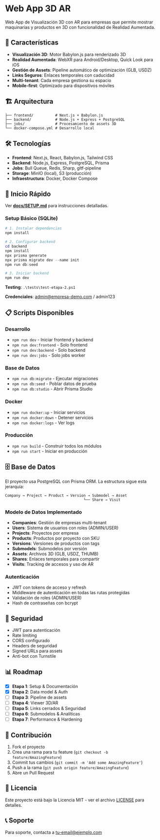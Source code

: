 # Web App 3D AR

Web App de Visualización 3D con AR para empresas que permite mostrar maquinarias y productos en 3D con funcionalidad de Realidad Aumentada.

## 🚀 Características

- **Visualización 3D**: Motor Babylon.js para renderizado 3D
- **Realidad Aumentada**: WebXR para Android/Desktop, Quick Look para iOS
- **Gestión de Assets**: Pipeline automático de optimización (GLB, USDZ)
- **Links Seguros**: Enlaces temporales con caducidad
- **Multi-tenant**: Cada empresa gestiona su espacio
- **Mobile-first**: Optimizado para dispositivos móviles

## 🏗️ Arquitectura

```
├── frontend/          # Next.js + Babylon.js
├── backend/           # Node.js + Express + PostgreSQL
├── jobs/              # Procesamiento de assets 3D
└── docker-compose.yml # Desarrollo local
```

## 🛠️ Tecnologías

- **Frontend**: Next.js, React, Babylon.js, Tailwind CSS
- **Backend**: Node.js, Express, PostgreSQL, Prisma
- **Jobs**: Bull Queue, Redis, Sharp, gltf-pipeline
- **Storage**: MinIO (local), S3 (producción)
- **Infraestructura**: Docker, Docker Compose

## 🚀 Inicio Rápido

Ver **[docs/SETUP.md](docs/SETUP.md)** para instrucciones detalladas.

### Setup Básico (SQLite)
```powershell
# 1. Instalar dependencias
npm install

# 2. Configurar backend
cd backend
npm install
npx prisma generate
npx prisma migrate dev --name init
npm run db:seed

# 3. Iniciar backend
npm run dev
```

**Testing**: `.\tests\test-etapa-2.ps1`

**Credenciales**: admin@empresa-demo.com / admin123

## 📋 Scripts Disponibles

### Desarrollo
- `npm run dev` - Iniciar frontend y backend
- `npm run dev:frontend` - Solo frontend
- `npm run dev:backend` - Solo backend
- `npm run dev:jobs` - Solo jobs worker

### Base de Datos
- `npm run db:migrate` - Ejecutar migraciones
- `npm run db:seed` - Poblar datos de prueba
- `npm run db:studio` - Abrir Prisma Studio

### Docker
- `npm run docker:up` - Iniciar servicios
- `npm run docker:down` - Detener servicios
- `npm run docker:logs` - Ver logs

### Producción
- `npm run build` - Construir todos los módulos
- `npm run start` - Iniciar en producción

## 🗄️ Base de Datos

El proyecto usa PostgreSQL con Prisma ORM. La estructura sigue esta jerarquía:

```
Company → Project → Product → Version → Submodel → Asset
                                    └── Share → Visit
```

### Modelo de Datos Implementado
- **Companies**: Gestión de empresas multi-tenant
- **Users**: Sistema de usuarios con roles (ADMIN/USER)
- **Projects**: Proyectos por empresa
- **Products**: Productos por proyecto con SKU
- **Versions**: Versiones de productos con tags
- **Submodels**: Submodelos por versión
- **Assets**: Archivos 3D (GLB, USDZ, THUMB)
- **Shares**: Enlaces temporales para compartir
- **Visits**: Tracking de accesos y uso de AR

### Autenticación
- JWT con tokens de acceso y refresh
- Middleware de autenticación en todas las rutas protegidas
- Validación de roles (ADMIN/USER)
- Hash de contraseñas con bcrypt

## 🔐 Seguridad

- JWT para autenticación
- Rate limiting
- CORS configurado
- Headers de seguridad
- Signed URLs para assets
- Anti-bot con Turnstile

## 📊 Roadmap

- [x] **Etapa 1**: Setup & Documentación
- [x] **Etapa 2**: Data model & Auth
- [ ] **Etapa 3**: Pipeline de assets
- [ ] **Etapa 4**: Viewer 3D/AR
- [ ] **Etapa 5**: Links cerrados & Seguridad
- [ ] **Etapa 6**: Submodelos & Analíticas
- [ ] **Etapa 7**: Performance & Hardening

## 🤝 Contribución

1. Fork el proyecto
2. Crea una rama para tu feature (`git checkout -b feature/AmazingFeature`)
3. Commit tus cambios (`git commit -m 'Add some AmazingFeature'`)
4. Push a la rama (`git push origin feature/AmazingFeature`)
5. Abre un Pull Request

## 📄 Licencia

Este proyecto está bajo la Licencia MIT - ver el archivo [LICENSE](LICENSE) para detalles.

## 📞 Soporte

Para soporte, contacta a [tu-email@ejemplo.com](mailto:tu-email@ejemplo.com)
